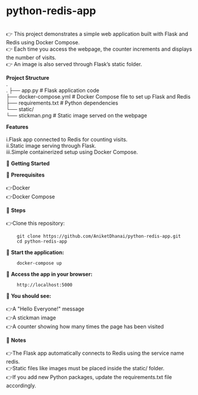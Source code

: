 # python-redis-app<br />
<br />
👉 This project demonstrates a simple web application built with Flask and Redis using Docker Compose.<br />
👉 Each time you access the webpage, the counter increments and displays the number of visits.<br />
👉 An image is also served through Flask’s static folder.<br />
    
**Project Structure**<br />
.<br />
.
├── app.py                # Flask application code<br />
├── docker-compose.yml    # Docker Compose file to set up Flask and Redis<br />
├── requirements.txt      # Python dependencies<br />
└── static/<br />
    └── stickman.png      # Static image served on the webpage<br />

**Features**<br />
<br />
    i.Flask app connected to Redis for counting visits.<br />
    ii.Static image serving through Flask.<br />
    iii.Simple containerized setup using Docker Compose.<br />

📢 **Getting Started**<br />

📌 **Prerequisites**<br />
<br />
    👉Docker<br />
    👉Docker Compose<br />

📌 **Steps**<br />
<br />
    👉Clone this repository:<br />
            
        git clone https://github.com/AniketDhanai/python-redis-app.git
        cd python-redis-app
  
📌 **Start the application:**<br />
        
        docker-compose up

📌 **Access the app in your browser:**<br />
            
        http://localhost:5000

📌 **You should see:**<br />
<br />
    👉A "Hello Everyone!" message<br />
    👉A stickman image<br />
    👉A counter showing how many times the page has been visited<br />
    
📌 **Notes**<br />
<br />
    👉The Flask app automatically connects to Redis using the service name redis.<br />
    👉Static files like images must be placed inside the static/ folder.<br />
    👉If you add new Python packages, update the requirements.txt file accordingly.<br />


